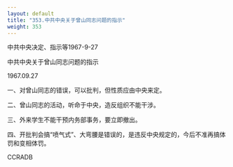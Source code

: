 ```yaml
---
layout: default
title: "353.中共中央关于曾山同志问题的指示"
weight: 353
---
```


中共中央决定、指示等1967-9-27

中共中央关于曾山同志问题的指示

1967.09.27

一、对曾山同志的错误，可以批判，但性质应由中央来定。

二、曾山同志的活动，听命于中央，造反组织不能干涉。

三、外来学生不能干预内务部事务，要立即撤出。

四、开批判会搞“喷气式”、大弯腰是错误的，是违反中央规定的，今后不准再搞体罚和变相体罚。

CCRADB


